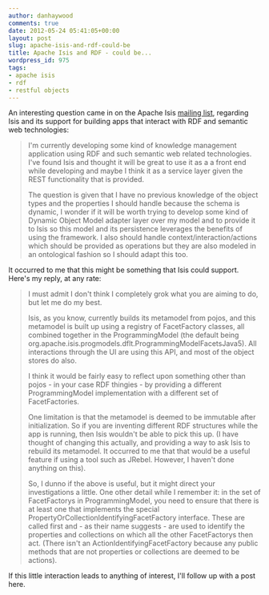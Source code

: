 ```yaml
---
author: danhaywood
comments: true
date: 2012-05-24 05:41:05+00:00
layout: post
slug: apache-isis-and-rdf-could-be
title: Apache Isis and RDF - could be...
wordpress_id: 975
tags:
- apache isis
- rdf
- restful objects
---
```


An interesting question came in on the Apache Isis [mailing list](http://incubator.apache.org/isis/mail-lists.html), regarding Isis and its support for building apps that interact with RDF and semantic web technologies:<!-- more -->



<blockquote>
I'm currently developing some kind of knowledge management application using RDF and such semantic web related technologies. I've found Isis and thought it will be great to use it as a a front end while developing and maybe I think it as a service layer given the REST functionality that is provided.

The question is given that I have no previous knowledge of the object types and the properties I should handle because the schema is dynamic, I wonder if it will be worth trying to develop some kind of Dynamic Object Model adapter layer over my model and to provide it to Isis so this model and its persistence leverages the benefits of using the framework. I also should handle context/interaction/actions which should be provided as operations but they are also modeled in an ontological fashion so I should adapt this too.
</blockquote>






It occurred to me that this might be something that Isis could support.  Here's my reply, at any rate:



<blockquote>
I must admit I don't think I completely grok what you are aiming to do, but let me do my best.

Isis, as you know, currently builds its metamodel from pojos, and this metamodel is built up using a registry of FacetFactory classes, all combined together in the ProgrammingModel (the default being org.apache.isis.progmodels.dflt.ProgrammingModelFacetsJava5).  All interactions through the UI are using this API, and most of the object stores do also.

I think it would be fairly easy to reflect upon something other than pojos - in your case RDF thingies - by providing a different ProgrammingModel implementation with a different set of FacetFactories.

One limitation is that the metamodel is deemed to be immutable after initialization.  So if you are inventing different RDF structures while the app is running, then Isis wouldn't be able to pick this up.  (I have thought of changing this actually, and providing a way to ask Isis to rebuild its metamodel.  It occurred to me that that would be a useful feature if using a tool such as JRebel.  However, I haven't done anything on this).

So, I dunno if the above is useful, but it might direct your investigations a little.  One other detail while I remember it: in the set of FacetFactorys in ProgrammingModel, you need to ensure that there is at least one that implements the special PropertyOrCollectionIdentifyingFacetFactory interface.  These are called first and - as their name suggests - are used to identify the properties and collections on which all the other FacetFactorys then act.  (There isn't an ActionIdentifyingFacetFactory because any public methods that are not properties or collections are deemed to be actions).
</blockquote>






If this little interaction leads to anything of interest, I'll follow up with a post here.
